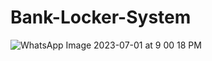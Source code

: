 # Bank-Locker-System


![WhatsApp Image 2023-07-01 at 9 00 18 PM](https://github.com/Pratimapal1209/Bank-Locker-System/assets/97719941/711804fc-4b1b-4695-b8b2-e0437bac02e3)
